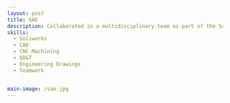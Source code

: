 ```yaml
---
layout: post
title: SAE
description: Collaborated in a multidisciplinary team as part of the Society of Automotive Engineers at Cal State Long Beach. I was part of the Rear Suspension Team for the 2023-2024 Baja project. As part of the rear suspension team, my duties included working on bracket and mounts in order to integrate the rear suspension components into the main chasis and interface with the rest of the vehicle. My duties included: Utilizing solidworks in order to create the parts, running stress simulations in solidworks in order to validate theoretical stress and strain simulations, collaborate with other subsystems in order to create parts that fit with components outside my susbsystem, document my progress and make sure the parts were adequately stored within database. I also participated in workshops to learn welding, FEA, Ansys and Machine shop usage. 
skills:
  - Soliworks
  - CAD
  - CNC Machining 
  - GD&T 
  - Engineering Drawings
  - Teamwork


main-image: /sae.jpg
---
```

